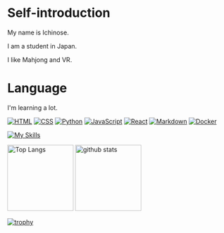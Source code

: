 # Self-introduction
My name is Ichinose.

I am a student in Japan.

I like Mahjong and VR.

# Language
I'm learning a lot.

[![HTML](https://custom-icon-badges.herokuapp.com/badge/HTML-e34c26.svg?logo=HTML&logoColor=white)]()
[![CSS](https://custom-icon-badges.herokuapp.com/badge/CSS-563d7c.svg?logo=css3)]()
[![Python](https://custom-icon-badges.herokuapp.com/badge/Python-316de6.svg?logo=Python&logoColor=white)]()
[![JavaScript](https://custom-icon-badges.herokuapp.com/badge/JavaScript-f1e05a.svg?logo=JavaScript&logoColor=white)]()
[![React](https://custom-icon-badges.herokuapp.com/badge/React-000000.svg?logo=React&logoColor=white)]()
[![Markdown](https://custom-icon-badges.herokuapp.com/badge/Markdown-083fa1.svg?logo=Markdown&logoColor=white)]()
[![Docker](https://custom-icon-badges.herokuapp.com/badge/Docker-1c63ed.svg?logo=Docker&logoColor=white)]()

[![My Skills](https://skillicons.dev/icons?i=bootstrap,discord,gmail,instagram,notion,wordpress,pr,ps,ai,xd,figma,vscode&theme=light&perline=6)](https://skillicons.dev)

<p align="left"> 
  <img alt="Top Langs" height="150px" src="https://github-readme-stats.vercel.app/api/top-langs/?username=Ithi075&layout=compact&theme=catppuccin_latte" />
  <img alt="github stats" height="150px" src="https://github-readme-stats.vercel.app/api?username=Ithi075&theme=catppuccin_latte" />
</p>

[![trophy](https://github-profile-trophy.vercel.app/?username=Ithi075&theme=vue-dark&column=7
)](https://github.com/ryo-ma/github-profile-trophy)
